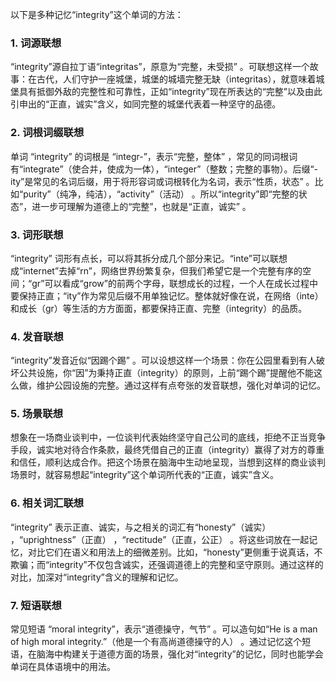 以下是多种记忆“integrity”这个单词的方法：
### 1. 词源联想
“integrity”源自拉丁语“integritas”，原意为“完整，未受损” 。可联想这样一个故事：在古代，人们守护一座城堡，城堡的城墙完整无缺（integritas），就意味着城堡具有抵御外敌的完整性和可靠性，正如“integrity”现在所表达的“完整”以及由此引申出的“正直，诚实”含义，如同完整的城堡代表着一种坚守的品德。 

### 2. 词根词缀联想 
单词 “integrity” 的词根是 “integr-”，表示“完整，整体” ，常见的同词根词有“integrate”（使合并，使成为一体），“integer”（整数；完整的事物）。后缀“-ity”是常见的名词后缀，用于将形容词或词根转化为名词，表示“性质，状态” 。比如“purity”（纯净，纯洁），“activity”（活动） 。所以“integrity”即“完整的状态”，进一步可理解为道德上的“完整”，也就是“正直，诚实” 。 

### 3. 词形联想 
“integrity” 词形有点长，可以将其拆分成几个部分来记。“inte”可以联想成“internet”去掉“rn”，网络世界纷繁复杂，但我们希望它是一个完整有序的空间；“gr”可以看成“grow”的前两个字母，联想成长的过程，一个人在成长过程中要保持正直；“ity”作为常见后缀不用单独记忆。整体就好像在说，在网络（inte）和成长（gr）等生活的方方面面，都要保持正直、完整（integrity）的品质。 

### 4. 发音联想 
“integrity”发音近似“因踢个踢” 。可以设想这样一个场景：你在公园里看到有人破坏公共设施，你“因”为秉持正直（integrity）的原则，上前“踢个踢”提醒他不能这么做，维护公园设施的完整。通过这样有点夸张的发音联想，强化对单词的记忆。 

### 5. 场景联想 
想象在一场商业谈判中，一位谈判代表始终坚守自己公司的底线，拒绝不正当竞争手段，诚实地对待合作条款，最终凭借自己的正直（integrity）赢得了对方的尊重和信任，顺利达成合作。把这个场景在脑海中生动地呈现，当想到这样的商业谈判场景时，就容易想起“integrity”这个单词所代表的“正直，诚实”含义。 

### 6. 相关词汇联想 
“integrity” 表示正直、诚实，与之相关的词汇有“honesty”（诚实） ，“uprightness”（正直） ，“rectitude”（正直，公正） 。将这些词放在一起记忆，对比它们在语义和用法上的细微差别。比如，“honesty”更侧重于说真话，不欺骗；而“integrity”不仅包含诚实，还强调道德上的完整和坚守原则。通过这样的对比，加深对“integrity”含义的理解和记忆。 

### 7. 短语联想 
常见短语 “moral integrity”，表示“道德操守，气节” 。可以造句如“He is a man of high moral integrity.”（他是一个有高尚道德操守的人） 。通过记忆这个短语，在脑海中构建关于道德方面的场景，强化对“integrity”的记忆，同时也能学会单词在具体语境中的用法。 